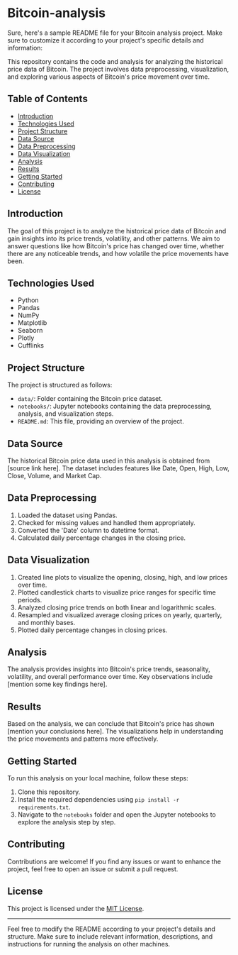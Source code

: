 # Bitcoin-analysis
Sure, here's a sample README file for your Bitcoin analysis project. Make sure to customize it according to your project's specific details and information:

This repository contains the code and analysis for analyzing the historical price data of Bitcoin.
The project involves data preprocessing, visualization, and exploring various aspects of Bitcoin's price movement over time.

## Table of Contents

- [Introduction](#introduction)
- [Technologies Used](#technologies-used)
- [Project Structure](#project-structure)
- [Data Source](#data-source)
- [Data Preprocessing](#data-preprocessing)
- [Data Visualization](#data-visualization)
- [Analysis](#analysis)
- [Results](#results)
- [Getting Started](#getting-started)
- [Contributing](#contributing)
- [License](#license)

## Introduction

The goal of this project is to analyze the historical price data of Bitcoin and gain insights into its price trends, volatility, and other patterns.
We aim to answer questions like how Bitcoin's price has changed over time, whether there are any noticeable trends, and how volatile the price movements have been.

## Technologies Used

- Python
- Pandas
- NumPy
- Matplotlib
- Seaborn
- Plotly
- Cufflinks

## Project Structure

The project is structured as follows:

- `data/`: Folder containing the Bitcoin price dataset.
- `notebooks/`: Jupyter notebooks containing the data preprocessing, analysis, and visualization steps.
- `README.md`: This file, providing an overview of the project.

## Data Source

The historical Bitcoin price data used in this analysis is obtained from [source link here]. 
The dataset includes features like Date, Open, High, Low, Close, Volume, and Market Cap.

## Data Preprocessing

1. Loaded the dataset using Pandas.
2. Checked for missing values and handled them appropriately.
3. Converted the 'Date' column to datetime format.
4. Calculated daily percentage changes in the closing price.

## Data Visualization

1. Created line plots to visualize the opening, closing, high, and low prices over time.
2. Plotted candlestick charts to visualize price ranges for specific time periods.
3. Analyzed closing price trends on both linear and logarithmic scales.
4. Resampled and visualized average closing prices on yearly, quarterly, and monthly bases.
5. Plotted daily percentage changes in closing prices.

## Analysis

The analysis provides insights into Bitcoin's price trends, seasonality, volatility, and overall performance over time.
Key observations include [mention some key findings here].

## Results

Based on the analysis, we can conclude that Bitcoin's price has shown [mention your conclusions here]. 
The visualizations help in understanding the price movements and patterns more effectively.

## Getting Started

To run this analysis on your local machine, follow these steps:

1. Clone this repository.
2. Install the required dependencies using `pip install -r requirements.txt`.
3. Navigate to the `notebooks` folder and open the Jupyter notebooks to explore the analysis step by step.

## Contributing

Contributions are welcome! If you find any issues or want to enhance the project, feel free to open an issue or submit a pull request.

## License

This project is licensed under the [MIT License](LICENSE).

---

Feel free to modify the README according to your project's details and structure. Make sure to include relevant information, descriptions, and instructions for running the analysis on other machines.
